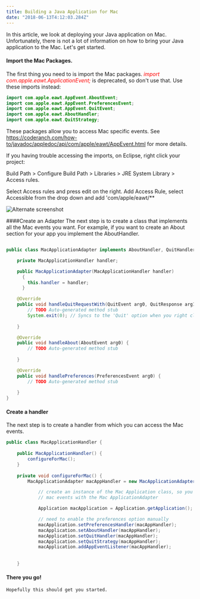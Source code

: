 ```yaml
---
title: Building a Java Application for Mac 
date: "2018-06-13T4:12:03.284Z"
---
```


In this article, we look at deploying your Java application on Mac. Unfortunately, there is not a lot of information on how to bring your Java application to the Mac. Let's get started.

#### Import the Mac Packages.
The first thing you need to is import the Mac packages. <span style="color:red"> <em> import com.apple.eawt.ApplicationEvent;</em> </span> is deprecated, so don't use that. Use these imports instead: 


``` java
import com.apple.eawt.AppEvent.AboutEvent;
import com.apple.eawt.AppEvent.PreferencesEvent;
import com.apple.eawt.AppEvent.QuitEvent;
import com.apple.eawt.AboutHandler;
import com.apple.eawt.QuitStrategy;

```

These packages allow you to access Mac specific events. See https://coderanch.com/how-to/javadoc/appledoc/api/com/apple/eawt/AppEvent.html for more details.

If you having trouble accessing the imports, on Eclipse, right click your project:

Build Path > Configure Build Path > Libraries > JRE System Library > Access rules.

Select Access rules and press edit on the right.
Add Access Rule, select Accessible from the drop down and add 'com/apple/eawt/**

![Alternate screenshot](/javaimport.png)




####Create an Adapter
The next step is to create a class that implements all the Mac events you want. For example, if you want to create an About section for your app you implement the AboutHandler.

``` java

public class MacApplicationAdapter implements AboutHandler, QuitHandler, PreferencesHandler {

	private MacApplicationHandler handler;

	public MacApplicationAdapter(MacApplicationHandler handler)
	  {
	    this.handler = handler;
	  }

	@Override
	public void handleQuitRequestWith(QuitEvent arg0, QuitResponse arg1) {
		// TODO Auto-generated method stub
		System.exit(0); // Syncs to the 'Quit' option when you right click your app in the Dock
		
	}

	@Override
	public void handleAbout(AboutEvent arg0) {
		// TODO Auto-generated method stub
		
	}

	@Override
	public void handlePreferences(PreferencesEvent arg0) {
		// TODO Auto-generated method stub
		
	}
}

```
#### Create a handler

The next step is to create a handler from which you can access the Mac events.

```java
public class MacApplicationHandler {
	
	public MacApplicationHandler() {
		configureForMac();
	}
	
	private void configureForMac() {
	    MacApplicationAdapter macAppHandler = new MacApplicationAdapter(this);

		    // create an instance of the Mac Application class, so you can handle the
		    // mac events with the Mac ApplicationAdapter

		    Application macApplication = Application.getApplication();

		    // need to enable the preferences option manually
		    macApplication.setPreferencesHandler(macAppHandler);
		    macApplication.setAboutHandler(macAppHandler);
		    macApplication.setQuitHandler(macAppHandler);
		    macApplication.setQuitStrategy(macAppHandler);
		    macApplication.addAppEventListener(macAppHandler);
		    
	
	}
```

#### There you go!
	Hopefully this should get you started.



